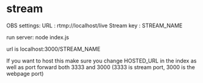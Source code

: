 # stream

OBS settings:
URL : rtmp://localhost/live
Stream key : STREAM_NAME

run server: node index.js

url is localhost:3000/STREAM_NAME

If you want to host this make sure you change HOSTED_URL in the index as well as port forward both 3333 and 3000 (3333 is stream port, 3000 is the webpage port)